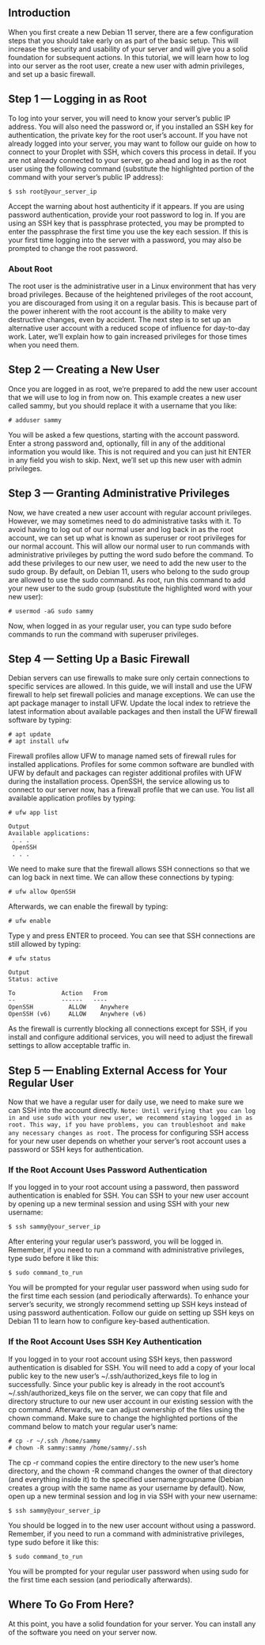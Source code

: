 ## Introduction
When you first create a new Debian 11 server, there are a few configuration steps that you should take early on as part of the basic setup. This will increase the security and usability of your server and will give you a solid foundation for subsequent actions.
In this tutorial, we will learn how to log into our server as the root user, create a new user with admin privileges, and set up a basic firewall.

## Step 1 — Logging in as Root
To log into your server, you will need to know your server’s public IP address. You will also need the password or, if you installed an SSH key for authentication, the private key for the root user’s account. If you have not already logged into your server, you may want to follow our guide on how to connect to your Droplet with SSH, which covers this process in detail.
If you are not already connected to your server, go ahead and log in as the root user using the following command (substitute the highlighted portion of the command with your server’s public IP address):
```
$ ssh root@your_server_ip
```
Accept the warning about host authenticity if it appears. If you are using password authentication, provide your root password to log in. If you are using an SSH key that is passphrase protected, you may be prompted to enter the passphrase the first time you use the key each session. If this is your first time logging into the server with a password, you may also be prompted to change the root password.
### About Root
The root user is the administrative user in a Linux environment that has very broad privileges. Because of the heightened privileges of the root account, you are discouraged from using it on a regular basis. This is because part of the power inherent with the root account is the ability to make very destructive changes, even by accident.
The next step is to set up an alternative user account with a reduced scope of influence for day-to-day work. Later, we’ll explain how to gain increased privileges for those times when you need them.

## Step 2 — Creating a New User
Once you are logged in as root, we’re prepared to add the new user account that we will use to log in from now on.
This example creates a new user called sammy, but you should replace it with a username that you like:
```
# adduser sammy
```
You will be asked a few questions, starting with the account password.
Enter a strong password and, optionally, fill in any of the additional information you would like. This is not required and you can just hit ENTER in any field you wish to skip.
Next, we’ll set up this new user with admin privileges.

## Step 3 — Granting Administrative Privileges
Now, we have created a new user account with regular account privileges. However, we may sometimes need to do administrative tasks with it.
To avoid having to log out of our normal user and log back in as the root account, we can set up what is known as superuser or root privileges for our normal account. This will allow our normal user to run commands with administrative privileges by putting the word sudo before the command.
To add these privileges to our new user, we need to add the new user to the sudo group. By default, on Debian 11, users who belong to the sudo group are allowed to use the sudo command.
As root, run this command to add your new user to the sudo group (substitute the highlighted word with your new user):
```
# usermod -aG sudo sammy
```
Now, when logged in as your regular user, you can type sudo before commands to run the command with superuser privileges.

## Step 4 — Setting Up a Basic Firewall
Debian servers can use firewalls to make sure only certain connections to specific services are allowed. In this guide, we will install and use the UFW firewall to help set firewall policies and manage exceptions.
We can use the apt package manager to install UFW. Update the local index to retrieve the latest information about available packages and then install the UFW firewall software by typing:
```
# apt update
# apt install ufw
```
Firewall profiles allow UFW to manage named sets of firewall rules for installed applications. Profiles for some common software are bundled with UFW by default and packages can register additional profiles with UFW during the installation process. OpenSSH, the service allowing us to connect to our server now, has a firewall profile that we can use.
You list all available application profiles by typing:
```
# ufw app list
```
```
Output
Available applications:
 . . .
 OpenSSH
 . . .
 ```
We need to make sure that the firewall allows SSH connections so that we can log back in next time. We can allow these connections by typing:
```
# ufw allow OpenSSH
```
Afterwards, we can enable the firewall by typing:
```
# ufw enable
```
Type y and press ENTER to proceed. You can see that SSH connections are still allowed by typing:
```
# ufw status
```
```
Output
Status: active

To             Action   From
--             ------   ----
OpenSSH          ALLOW    Anywhere
OpenSSH (v6)     ALLOW    Anywhere (v6)
```
As the firewall is currently blocking all connections except for SSH, if you install and configure additional services, you will need to adjust the firewall settings to allow acceptable traffic in.

## Step 5 — Enabling External Access for Your Regular User
Now that we have a regular user for daily use, we need to make sure we can SSH into the account directly.
`Note: Until verifying that you can log in and use sudo with your new user, we recommend staying logged in as root. This way, if you have problems, you can troubleshoot and make any necessary changes as root.`
The process for configuring SSH access for your new user depends on whether your server’s root account uses a password or SSH keys for authentication.
### If the Root Account Uses Password Authentication
If you logged in to your root account using a password, then password authentication is enabled for SSH. You can SSH to your new user account by opening up a new terminal session and using SSH with your new username:
```
$ ssh sammy@your_server_ip
```
After entering your regular user’s password, you will be logged in. Remember, if you need to run a command with administrative privileges, type sudo before it like this:
```
$ sudo command_to_run
```
You will be prompted for your regular user password when using sudo for the first time each session (and periodically afterwards).
To enhance your server’s security, we strongly recommend setting up SSH keys instead of using password authentication. Follow our guide on setting up SSH keys on Debian 11 to learn how to configure key-based authentication.
### If the Root Account Uses SSH Key Authentication
If you logged in to your root account using SSH keys, then password authentication is disabled for SSH. You will need to add a copy of your local public key to the new user’s ~/.ssh/authorized_keys file to log in successfully.
Since your public key is already in the root account’s ~/.ssh/authorized_keys file on the server, we can copy that file and directory structure to our new user account in our existing session with the cp command. Afterwards, we can adjust ownership of the files using the chown command.
Make sure to change the highlighted portions of the command below to match your regular user’s name:
```
# cp -r ~/.ssh /home/sammy
# chown -R sammy:sammy /home/sammy/.ssh
```
The cp -r command copies the entire directory to the new user’s home directory, and the chown -R command changes the owner of that directory (and everything inside it) to the specified username:groupname (Debian creates a group with the same name as your username by default).
Now, open up a new terminal session and log in via SSH with your new username:
```
$ ssh sammy@your_server_ip
```
You should be logged in to the new user account without using a password. Remember, if you need to run a command with administrative privileges, type sudo before it like this:
```
$ sudo command_to_run
```
You will be prompted for your regular user password when using sudo for the first time each session (and periodically afterwards).

## Where To Go From Here?
At this point, you have a solid foundation for your server. You can install any of the software you need on your server now.

